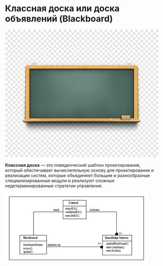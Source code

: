 # Классная доска или доска объявлений (Blackboard)

![img_1.png](img_1.png)

**Классная доска** —  это поведенческий шаблон проектирования, который обеспечивает вычислительную основу для проектирования и реализации систем, которые объединяют большие и разнообразные специализированные модули и реализуют сложные недетерминированные стратегии управления.

![img.png](img.png)